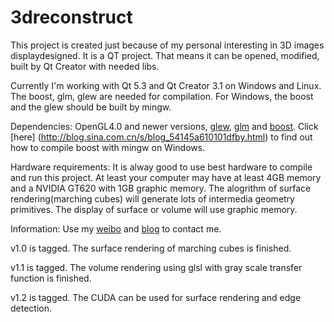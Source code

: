 3dreconstruct
=============
This project is created just because of my personal interesting in 3D images displaydesigned. It is a QT project. That means it can be opened, modified, built by Qt Creator with needed libs.

Currently I'm working with Qt 5.3 and Qt Creator 3.1 on Windows and Linux. The boost, glm, glew are needed for compilation. For Windows, the boost and the glew should be built by mingw.

Dependencies: OpenGL4.0 and newer versions, [glew](http://glew.sourceforge.net/), [glm](http://glm.g-truc.net/) and [boost](http://www.boost.org/). Click [here]
(http://blog.sina.com.cn/s/blog_54145a610101dfby.html) to find out how to compile boost with mingw on Windows.

Hardware requirements: It is alway good to use best hardware to compile and run this project. At least your computer may have at least 4GB memory and a NVIDIA GT620 with 1GB graphic memory. The alogrithm of surface rendering(marching cubes) will generate lots of intermedia geometry primitives. The display of surface or volume will use graphic memory.

Information: Use my [weibo](http://www.weibo.com/u/1410620001) and [blog](http://blog.sina.com.cn/davyqin) to contact me.

v1.0 is tagged. The surface rendering of marching cubes is finished.

v1.1 is tagged. The volume rendering using glsl with gray scale transfer function is finished.

v1.2 is tagged. The CUDA can be used for surface rendering and edge detection.
